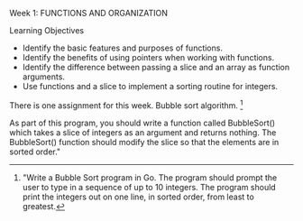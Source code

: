 Week 1: FUNCTIONS AND ORGANIZATION

Learning Objectives

- Identify the basic features and purposes of functions.
- Identify the benefits of using pointers when working with functions.
- Identify the difference between passing a slice and an array as function arguments.
- Use functions and a slice to implement a sorting routine for integers.

There is one assignment for this week. Bubble sort algorithm. [^assignment_detailed]
[^assignment_detailed]: "Write a Bubble Sort program in Go. The program should prompt the user to type in a sequence of up to 10 integers. The program should print the integers out on one line, in sorted order, from least to greatest. 
  
  As part of this program, you should write a function called BubbleSort() which takes a slice of integers as an argument and returns nothing. The BubbleSort()  function should modify the slice so that the elements are in sorted order."

